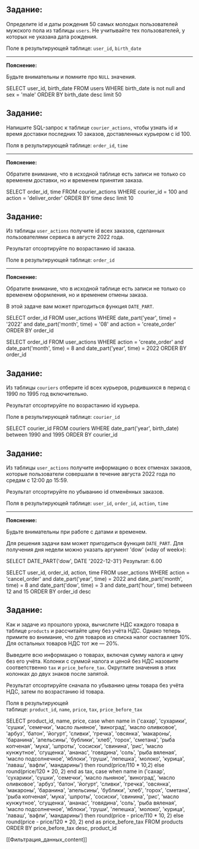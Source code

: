 ## **Задание:**

Определите id и даты рождения 50 самых молодых пользователей мужского пола из таблицы `users`. Не учитывайте тех пользователей, у которых не указана дата рождения.

Поле в результирующей таблице: `user_id`, `birth_date`

---

**Пояснение:**

Будьте внимательны и помните про `NULL` значения.


SELECT user_id,
       birth_date
FROM   users
WHERE  birth_date is not null
   and sex = 'male'
ORDER BY birth_date desc limit 50



## **Задание:**

Напишите SQL-запрос к таблице `courier_actions`, чтобы узнать id и время доставки последних 10 заказов, доставленных курьером с id 100.

Поля в результирующей таблице: `order_id`, `time`

---

**Пояснение:**

Обратите внимание, что в исходной таблице есть записи не только со временем доставки, но и временем принятия заказа.

SELECT order_id,
       time
FROM   courier_actions
WHERE  courier_id = 100
   and action = 'deliver_order'
ORDER BY time desc limit 10


## **Задание:**

Из таблицы `user_actions` получите id всех заказов, сделанных пользователями сервиса в августе 2022 года.

Результат отсортируйте по возрастанию id заказа.

Поле в результирующей таблице: `order_id`

---

**Пояснение:**

Обратите внимание, что в исходной таблице есть записи не только со временем оформления, но и временем отмены заказа.

В этой задаче вам может пригодиться функция `DATE_PART`.

SELECT order_id
FROM   user_actions
WHERE  date_part('year', time) = '2022'
   and date_part('month', time) = '08'
   and action = 'create_order'
ORDER BY order_id

SELECT order_id
FROM   user_actions
WHERE  action = 'create_order'
   and date_part('month', time) = 8
   and date_part('year', time) = 2022
ORDER BY order_id


## **Задание:**

Из таблицы `couriers` отберите id всех курьеров, родившихся в период с 1990 по 1995 год включительно.

Результат отсортируйте по возрастанию id курьера.

Поле в результирующей таблице: `courier_id`


SELECT courier_id
FROM   couriers
WHERE  date_part('year', birth_date) between 1990
   and 1995
ORDER BY courier_id

## **Задание:**

Из таблицы `user_actions` получите информацию о всех отменах заказов, которые пользователи совершали в течение августа 2022 года по средам с 12:00 до 15:59.

Результат отсортируйте по убыванию id отменённых заказов.

Поля в результирующей таблице: `user_id`, `order_id`, `action`, `time`

---

**Пояснение:**

Будьте внимательны при работе с датами и временем.

Для решения задачи вам может пригодиться функция `DATE_PART`. Для получения дня недели можно указать аргумент 'dow' («day of week»):

SELECT DATE_PART('dow', DATE '2022-12-31') Результат: 6.00

SELECT user_id,
       order_id,
       action,
       time
FROM   user_actions
WHERE  action = 'cancel_order'
   and date_part('year', time) = 2022
   and date_part('month', time) = 8
   and date_part('dow', time) = 3
   and date_part('hour', time) between 12
   and 15
ORDER BY order_id desc

## **Задание:**

Как и задаче из прошлого урока, вычислите НДС каждого товара в таблице `products` и рассчитайте цену без учёта НДС. Однако теперь примите во внимание, что для товаров из списка налог составляет 10%. Для остальных товаров НДС тот же — 20%.

Выведите всю информацию о товарах, включая сумму налога и цену без его учёта. Колонки с суммой налога и ценой без НДС назовите соответственно `tax` и `price_before_tax`. Округлите значения в этих колонках до двух знаков после запятой.

Результат отсортируйте сначала по убыванию цены товара без учёта НДС, затем по возрастанию id товара.

Поля в результирующей таблице: `product_id`, `name`, `price`, `tax`, `price_before_tax`

SELECT product_id,
       name,
       price,
       case
	     when name in ('сахар', 'сухарики', 'сушки', 'семечки', 'масло льняное', 'виноград', 'масло оливковое', 'арбуз', 'батон', 'йогурт', 'сливки', 'гречка', 'овсянка', 'макароны', 'баранина', 'апельсины', 'бублики', 'хлеб', 'горох', 'сметана', 'рыба копченая', 'мука', 'шпроты', 'сосиски', 'свинина', 'рис', 'масло кунжутное', 'сгущенка', 'ананас', 'говядина', 'соль', 'рыба вяленая', 'масло подсолнечное', 'яблоки', 'груши', 'лепешка', 'молоко', 'курица', 'лаваш', 'вафли', 'мандарины')
		      then round(price/110 * 10,2)
              else round(price/120 * 20, 2)
              end as tax,
       case when name in ('сахар', 'сухарики', 'сушки', 'семечки', 'масло льняное', 'виноград', 'масло оливковое', 'арбуз', 'батон', 'йогурт', 'сливки', 'гречка', 'овсянка', 'макароны', 'баранина', 'апельсины', 'бублики', 'хлеб', 'горох', 'сметана', 'рыба копченая', 'мука', 'шпроты', 'сосиски', 'свинина', 'рис', 'масло кунжутное', 'сгущенка', 'ананас', 'говядина', 'соль', 'рыба вяленая', 'масло подсолнечное', 'яблоки', 'груши', 'лепешка', 'молоко', 'курица', 'лаваш', 'вафли', 'мандарины')
		    then round(price - price/110 * 10, 2)
            else round(price - price/120 * 20, 2)
            end as price_before_tax
FROM   products
ORDER BY price_before_tax desc, product_id



[[Фильтрация_данных_content]]
